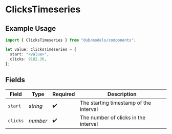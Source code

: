 # ClicksTimeseries

## Example Usage

```typescript
import { ClicksTimeseries } from "dub/models/components";

let value: ClicksTimeseries = {
  start: "<value>",
  clicks: 9182.36,
};
```

## Fields

| Field                                  | Type                                   | Required                               | Description                            |
| -------------------------------------- | -------------------------------------- | -------------------------------------- | -------------------------------------- |
| `start`                                | *string*                               | :heavy_check_mark:                     | The starting timestamp of the interval |
| `clicks`                               | *number*                               | :heavy_check_mark:                     | The number of clicks in the interval   |